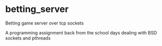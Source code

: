 # betting_server
Betting game server over tcp sockets

A programming assignment back from the school days dealing with BSD sockets and pthreads
